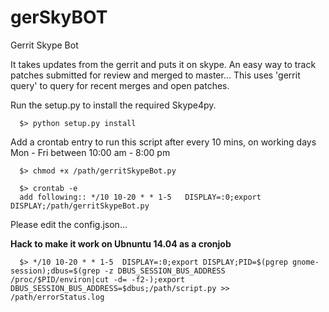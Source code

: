 gerSkyBOT
=========

Gerrit Skype Bot

It takes updates from the gerrit and puts it on skype.
An easy way to track patches submitted for review and merged to master... 
This uses 'gerrit query' to query for recent merges and open patches. 



Run the setup.py to install the required Skype4py.

      $> python setup.py install
      
Add a crontab entry to run this script after every 10 mins, on working days Mon - Fri between 10:00 am - 8:00 pm

      $> chmod +x /path/gerritSkypeBot.py
  
      $> crontab -e
      add following:: */10 10-20 * * 1-5   DISPLAY=:0;export DISPLAY;/path/gerritSkypeBot.py

Please edit the config.json...


**Hack to make it work on Ubnuntu 14.04 as a cronjob** 

      $> */10 10-20 * * 1-5  DISPLAY=:0;export DISPLAY;PID=$(pgrep gnome-session);dbus=$(grep -z DBUS_SESSION_BUS_ADDRESS /proc/$PID/environ|cut -d= -f2-);export DBUS_SESSION_BUS_ADDRESS=$dbus;/path/script.py >> /path/errorStatus.log
